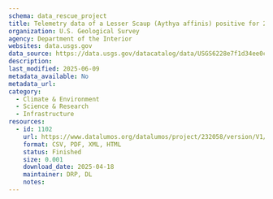 ```yaml
---
schema: data_rescue_project 
title: Telemetry data of a Lesser Scaup (Aythya affinis) positive for 2.3.4.4 Highly Pathogenic H5N1
organization: U.S. Geological Survey
agency: Department of the Interior
websites: data.usgs.gov
data_source: https://data.usgs.gov/datacatalog/data/USGS6228e7f1d34ee0c6b38b884d
description: 
last_modified: 2025-06-09
metadata_available: No
metadata_url: 
category:
  - Climate & Environment 
  - Science & Research 
  - Infrastructure 
resources:
  - id: 1102
    url: https://www.datalumos.org/datalumos/project/232058/version/V1/view
    format: CSV, PDF, XML, HTML
    status: Finished
    size: 0.001
    download_date: 2025-04-18
    maintainer: DRP, DL
    notes: 
---
```

